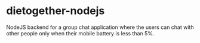 # dietogether-nodejs
NodeJS backend for a group chat application where the users can chat with other people only when their mobile battery is less than 5%.
